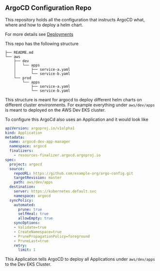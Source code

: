 ## ArgoCD Configuration Repo

This repository holds all the configuration that instructs ArgoCD what, where and how to deploy a helm chart.

For more details see [Deployments](../presentation/deployments.md)

This repo has the following structure
```
├── README.md
└── aws
    ├── dev
    │   └── apps
    │       ├── service-a.yaml
    │       └── service-b.yaml
    └── prod
        └── apps
            ├── service-a.yaml
            └── service-b.yaml
```

This structure is meant for argocd to deploy different helm charts on different cluster environments. For example everything under `aws/dev/apps` is meant to deployed on the AWS Dev EKS cluster.

To configure this ArgoCd also uses an Application and it would look like
```yaml
apiVersion: argoproj.io/v1alpha1
kind: Application
metadata:
  name: argocd-dev-app-manager
  namespace: argocd
  finalizers:
    - resources-finalizer.argocd.argoproj.io
spec:
  project: argocd
  source:
    repoURL: https://github.com/example-org/argo-config.git
    targetRevision: master
    path: aws/dev/apps
  destination:
    server: https://kubernetes.default.svc
    namespace: argocd
  syncPolicy:
    automated:
      prune: true
      selfHeal: true
      allowEmpty: true
    syncOptions:
    - Validate=true
    - CreateNamespace=true
    - PrunePropagationPolicy=foreground
    - PruneLast=true
    retry:
      limit: 1
```
This Application tells ArgoCD to deploy all Applications under `aws/dev/apps` to the Dev EKS Cluster.